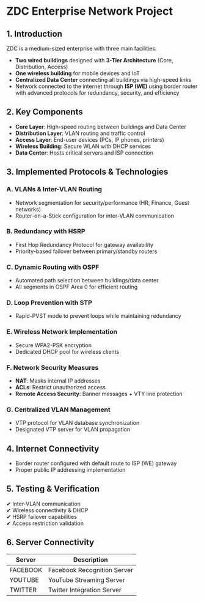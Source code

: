 # ZDC Enterprise Network Project

## 1. Introduction
ZDC is a medium-sized enterprise with three main facilities:
- **Two wired buildings** designed with **3-Tier Architecture** (Core, Distribution, Access)
- **One wireless building** for mobile devices and IoT
- **Centralized Data Center** connecting all buildings via high-speed links
- Network connected to the internet through **ISP (WE)** using border router with advanced protocols for redundancy, security, and efficiency

## 2. Key Components
- **Core Layer**: High-speed routing between buildings and Data Center
- **Distribution Layer**: VLAN routing and traffic control
- **Access Layer**: End-user devices (PCs, IP phones, printers)
- **Wireless Building**: Secure WLAN with DHCP services
- **Data Center**: Hosts critical servers and ISP connection

## 3. Implemented Protocols & Technologies

### A. VLANs & Inter-VLAN Routing
- Network segmentation for security/performance (HR, Finance, Guest networks)
- Router-on-a-Stick configuration for inter-VLAN communication

### B. Redundancy with HSRP
- First Hop Redundancy Protocol for gateway availability
- Priority-based failover between primary/standby routers

### C. Dynamic Routing with OSPF
- Automated path selection between buildings/data center
- All segments in OSPF Area 0 for efficient routing

### D. Loop Prevention with STP
- Rapid-PVST mode to prevent loops while maintaining redundancy

### E. Wireless Network Implementation
- Secure WPA2-PSK encryption
- Dedicated DHCP pool for wireless clients

### F. Network Security Measures
- **NAT**: Masks internal IP addresses
- **ACLs**: Restrict unauthorized access
- **Remote Access Security**: Banner messages + VTY line protection

### G. Centralized VLAN Management
- VTP protocol for VLAN database synchronization
- Designated VTP server for VLAN propagation

## 4. Internet Connectivity
- Border router configured with default route to ISP (WE) gateway
- Proper public IP addressing implementation

## 5. Testing & Verification
✔ Inter-VLAN communication  
✔ Wireless connectivity & DHCP  
✔ HSRP failover capabilities  
✔ Access restriction validation  

## 6. Server Connectivity
| Server       | Description                     |
|--------------|---------------------------------|
| FACEBOOK     | Facebook Recognition Server     |
| YOUTUBE      | YouTube Streaming Server        |
| TWITTER      | Twitter Integration Server      |
